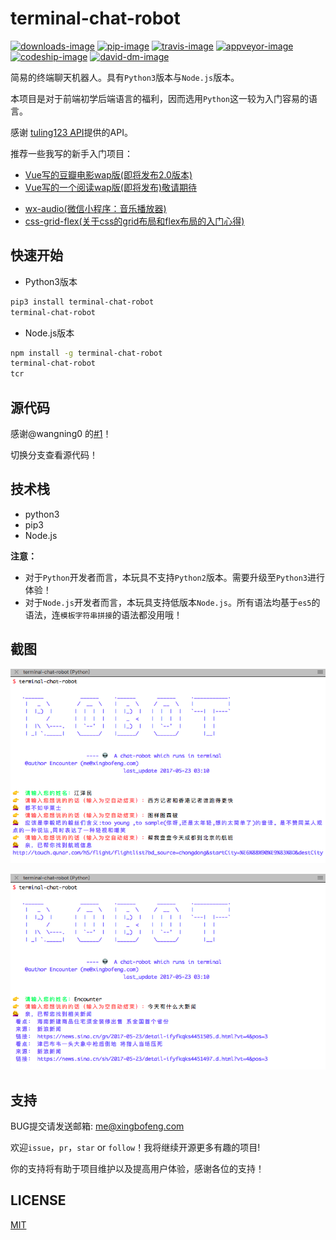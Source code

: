 # terminal-chat-robot
[![downloads-image](http://img.shields.io/npm/dm/terminal-chat-robot.svg)](https://github.com/xingbofeng/terminal-chat-robot)
[![pip-image](https://badge.fury.io/py/terminal-chat-robot.svg)](https://github.com/xingbofeng/terminal-chat-robot)
[![travis-image](http://img.shields.io/travis/xingbofeng/terminal-chat-robot.svg)](https://github.com/xingbofeng/terminal-chat-robot)
[![appveyor-image](https://ci.appveyor.com/api/projects/status/bsu9w9ar8pboc2nj?svg=true)](https://github.com/xingbofeng/terminal-chat-robot)
[![codeship-image](https://codeship.com/projects/79da7240-5481-0132-ea32-42ab35009c21/status)](https://github.com/xingbofeng/terminal-chat-robot)
[![david-dm-image](https://david-dm.org/xingbofeng/terminal-chat-robot.svg)](https://github.com/xingbofeng/terminal-chat-robot)

简易的终端聊天机器人。具有`Python3`版本与`Node.js`版本。

本项目是对于前端初学后端语言的福利，因而选用`Python`这一较为入门容易的语言。

感谢 [tuling123 API](http://www.tuling123.com/help/h_cent_webapi.jhtml?nav=doc)提供的API。

推荐一些我写的新手入门项目：
* [Vue写的豆瓣电影wap版(即将发布2.0版本)](https://github.com/xingbofeng/douban-movie)
* [Vue写的一个阅读wap版(即将发布)敬请期待](https://github.com/xingbofeng/vue-one)
- [wx-audio(微信小程序：音乐播放器)](https://github.com/xingbofeng/wx-audio)
- [css-grid-flex(关于css的grid布局和flex布局的入门心得)](https://github.com/xingbofeng/css-grid-flex)

## 快速开始
* Python3版本
```bash
pip3 install terminal-chat-robot
terminal-chat-robot
```

* Node.js版本

```bash
npm install -g terminal-chat-robot
terminal-chat-robot
tcr
```

## 源代码
感谢@wangning0 的[#1](https://github.com/xingbofeng/terminal-chat-robot/issues/1)！

切换分支查看源代码！

## 技术栈
* python3
* pip3
* Node.js

**注意：**

* 对于`Python`开发者而言，本玩具不支持`Python2`版本。需要升级至`Python3`进行体验！
* 对于`Node.js`开发者而言，本玩具支持低版本`Node.js`。所有语法均基于`es5`的语法，连`模板字符串拼接`的语法都没用哦！

## 截图
![image](./screenshots/1.png)

![image](./screenshots/2.png)

## 支持
BUG提交请发送邮箱: me@xingbofeng.com

欢迎`issue`，`pr`，`star` or `follow`！我将继续开源更多有趣的项目!

你的支持将有助于项目维护以及提高用户体验，感谢各位的支持！

## LICENSE
[MIT](./LICENSE)